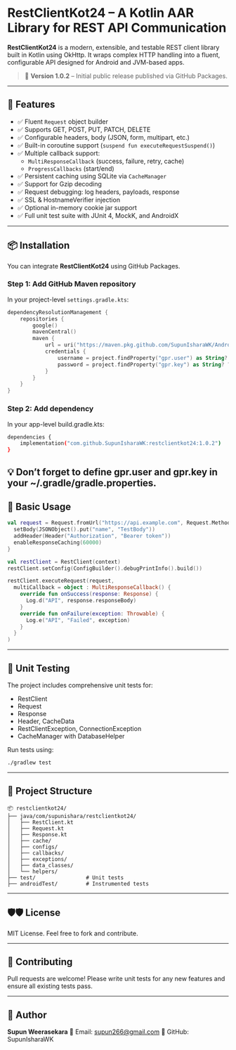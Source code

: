 # RestClientKot24 – A Kotlin AAR Library for REST API Communication

**RestClientKot24** is a modern, extensible, and testable REST client library built in Kotlin using OkHttp. It wraps complex HTTP handling into a fluent, configurable API designed for Android and JVM-based apps.

> 🔖 **Version 1.0.2** – Initial public release published via GitHub Packages.

---

## 🚀 Features

- ✅ Fluent `Request` object builder
- ✅ Supports GET, POST, PUT, PATCH, DELETE
- ✅ Configurable headers, body (JSON, form, multipart, etc.)
- ✅ Built-in coroutine support (`suspend fun executeRequestSuspend()`)
- ✅ Multiple callback support:
  - `MultiResponseCallback` (success, failure, retry, cache)
  - `ProgressCallbacks` (start/end)
- ✅ Persistent caching using SQLite via `CacheManager`
- ✅ Support for Gzip decoding
- ✅ Request debugging: log headers, payloads, response
- ✅ SSL & HostnameVerifier injection
- ✅ Optional in-memory cookie jar support
- ✅ Full unit test suite with JUnit 4, MockK, and AndroidX

---

## 📦 Installation

You can integrate **RestClientKot24** using GitHub Packages.

### Step 1: Add GitHub Maven repository

In your project-level `settings.gradle.kts`:

```kotlin
dependencyResolutionManagement {
    repositories {
        google()
        mavenCentral()
        maven {
            url = uri("https://maven.pkg.github.com/SupunIsharaWK/AndroidRestClientKot24")
            credentials {
                username = project.findProperty("gpr.user") as String? ?: System.getenv("USERNAME")
                password = project.findProperty("gpr.key") as String? ?: System.getenv("TOKEN")
            }
        }
    }
}
```
### Step 2: Add dependency
In your app-level build.gradle.kts:

```bash
dependencies {
    implementation("com.github.SupunIsharaWK:restclientkot24:1.0.2")
}
```
💡 Don’t forget to define gpr.user and gpr.key in your ~/.gradle/gradle.properties.
---

## 🔧 Basic Usage

```kotlin
val request = Request.fromUrl("https://api.example.com", Request.Method.POST).apply {
  setBody(JSONObject().put("name", "TestBody"))
  addHeader(Header("Authorization", "Bearer token"))
  enableResponseCaching(60000)
}

val restClient = RestClient(context)
restClient.setConfig(ConfigBuilder().debugPrintInfo().build())

restClient.executeRequest(request,
  multiCallback = object : MultiResponseCallback() {
    override fun onSuccess(response: Response) {
      Log.d("API", response.responseBody)
    }
    override fun onFailure(exception: Throwable) {
      Log.e("API", "Failed", exception)
    }
  }
)

```

---

## 🧪 Unit Testing
The project includes comprehensive unit tests for:

*   RestClient
*   Request
*   Response
*   Header, CacheData
*   RestClientException, ConnectionException
*   CacheManager with DatabaseHelper

Run tests using:
```bash
./gradlew test

```

---

## 📂 Project Structure

```
📦 restclientkot24/
├── java/com/supunishara/restclientkot24/
│   ├── RestClient.kt
│   ├── Request.kt
│   ├── Response.kt
│   ├── cache/
│   ├── configs/
│   ├── callbacks/
│   ├── exceptions/
│   ├── data_classes/
│   └── helpers/
├── test/                # Unit tests
├── androidTest/         # Instrumented tests
```

---

## 🛡🛡️ License

MIT License. Feel free to fork and contribute.

---

## 🤝 Contributing

Pull requests are welcome! Please write unit tests for any new features and ensure all existing tests pass.


---

## 👤 Author

**Supun Weerasekara**
📧 Email: supun266@gmail.com
🔗 GitHub: SupunIsharaWK
